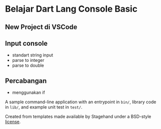 # Belajar Dart Lang Console Basic

## New Project di VSCode

## Input console
* standart string input
* parse to integer
* parse to double

## Percabangan
* menggunakan if

A sample command-line application with an entrypoint in `bin/`, library code
in `lib/`, and example unit test in `test/`.

Created from templates made available by Stagehand under a BSD-style
[license](https://github.com/dart-lang/stagehand/blob/master/LICENSE).
